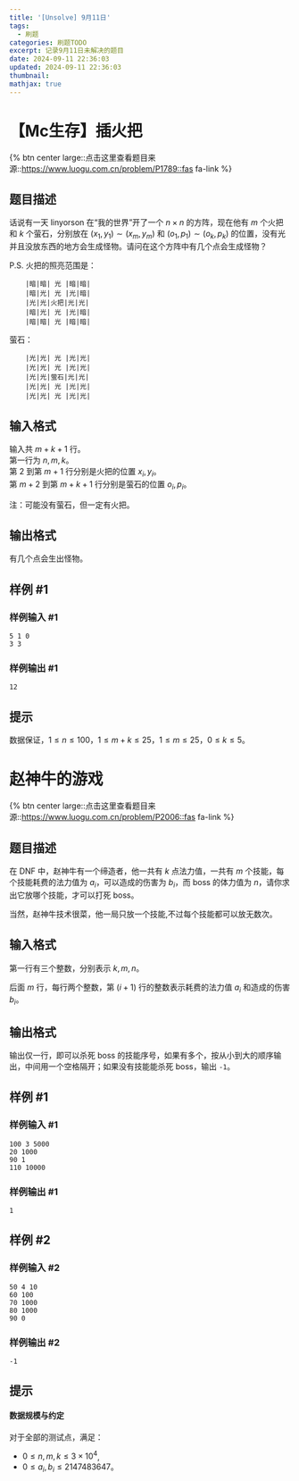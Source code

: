```yaml
---
title: '[Unsolve] 9月11日'
tags:
  - 刷题
categories: 刷题TODO
excerpt: 记录9月11日未解决的题目
date: 2024-09-11 22:36:03
updated: 2024-09-11 22:36:03
thumbnail:
mathjax: true
---
```



# 【Mc生存】插火把

{% btn center large::点击这里查看题目来源::https://www.luogu.com.cn/problem/P1789::fas fa-link %}

## 题目描述

话说有一天 linyorson 在“我的世界”开了一个 $n \times n$ 的方阵，现在他有 $m$ 个火把和 $k$ 个萤石，分别放在 $(x_1, y_1) \sim (x_m, y_m)$ 和 $(o_1, p_1) \sim (o_k, p_k)$ 的位置，没有光并且没放东西的地方会生成怪物。请问在这个方阵中有几个点会生成怪物？

P.S. 火把的照亮范围是：

```
    |暗|暗| 光 |暗|暗|
    |暗|光| 光 |光|暗|
    |光|光|火把|光|光|
    |暗|光| 光 |光|暗|
    |暗|暗| 光 |暗|暗|
```

萤石：

```
    |光|光| 光 |光|光|
    |光|光| 光 |光|光|
    |光|光|萤石|光|光|
    |光|光| 光 |光|光|
    |光|光| 光 |光|光|
```

## 输入格式

输入共 $m + k + 1$ 行。  
第一行为 $n, m, k$。  
第 $2$ 到第 $m + 1$ 行分别是火把的位置 $x_i, y_i$。  
第 $m + 2$ 到第 $m + k + 1$ 行分别是萤石的位置 $o_i, p_i$。

注：可能没有萤石，但一定有火把。

## 输出格式

有几个点会生出怪物。

## 样例 #1

### 样例输入 #1

```
5 1 0
3 3
```

### 样例输出 #1

```
12
```

## 提示

数据保证，$1 \le n \le 100$，$1 \leq m+k \leq 25$，$1 \leq m \leq 25$，$0 \leq k \leq 5$。

# 赵神牛的游戏

{% btn center large::点击这里查看题目来源::https://www.luogu.com.cn/problem/P2006::fas fa-link %}

## 题目描述

在 DNF 中，赵神牛有一个缔造者，他一共有 $k$ 点法力值，一共有 $m$ 个技能，每个技能耗费的法力值为 $a_i$，可以造成的伤害为 $b_i$，而 boss 的体力值为 $n$，请你求出它放哪个技能，才可以打死 boss。

当然，赵神牛技术很菜，他一局只放一个技能,不过每个技能都可以放无数次。

## 输入格式

第一行有三个整数，分别表示 $k,m,n$。

后面 $m$ 行，每行两个整数，第 $(i + 1)$ 行的整数表示耗费的法力值 $a_i$ 和造成的伤害 $b_i$。

## 输出格式

输出仅一行，即可以杀死 boss 的技能序号，如果有多个，按从小到大的顺序输出，中间用一个空格隔开；如果没有技能能杀死 boss，输出 `-1`。

## 样例 #1

### 样例输入 #1

```
100 3 5000
20 1000
90 1
110 10000
```

### 样例输出 #1

```
1
```

## 样例 #2

### 样例输入 #2

```
50 4 10
60 100
70 1000
80 1000
90 0
```

### 样例输出 #2

```
-1
```

## 提示

#### 数据规模与约定
对于全部的测试点，满足：

- $0\le n,m,k\le 3\times 10^4$,
- $0 \leq a_i,b_i\le 2147483647$。
